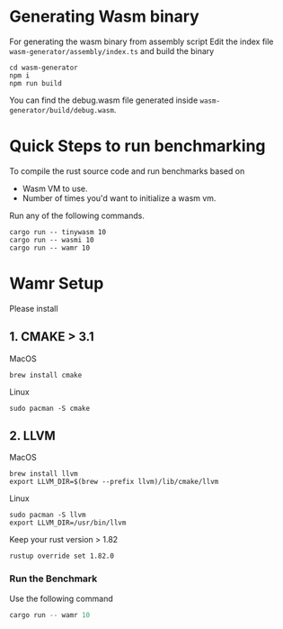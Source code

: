 # Generating Wasm binary

For generating the wasm binary from assembly script
Edit the index file `wasm-generator/assembly/index.ts` and build the binary

```
cd wasm-generator
npm i
npm run build
```

You can find the debug.wasm file generated inside `wasm-generator/build/debug.wasm`.

# Quick Steps to run benchmarking

To compile the rust source code and run benchmarks based on
- Wasm VM to use.
- Number of times you'd want to initialize a wasm vm.

Run any of the following commands.
```
cargo run -- tinywasm 10
cargo run -- wasmi 10
cargo run -- wamr 10
```

# Wamr Setup

Please install 
## 1. CMAKE > 3.1

MacOS
```shell
brew install cmake
```

Linux
```shell
sudo pacman -S cmake
```

## 2. LLVM

MacOS
```shell
brew install llvm
export LLVM_DIR=$(brew --prefix llvm)/lib/cmake/llvm
```

Linux
```shell
sudo pacman -S llvm
export LLVM_DIR=/usr/bin/llvm
```

Keep your rust version > 1.82

```shell
rustup override set 1.82.0
```


### Run the Benchmark

Use the following command
```rust
cargo run -- wamr 10
```
